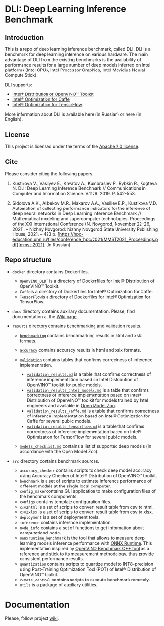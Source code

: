 # DLI: Deep Learning Inference Benchmark

## Introduction

This is a repo of deep learning inference benchmark, called DLI.
DLI is a benchmark for deep learning inference on various hardware.
The main advantage of DLI from the existing benchmarks
is the availability of performance results for a large number
of deep models inferred on Intel platforms (Intel CPUs, Intel
Processor Graphics, Intel Movidius Neural Compute Stick).

DLI supports: 
- [Intel® Distribution of OpenVINO™ Toolkit][openvino-toolkit].
- [Intel® Optimization for Caffe][intel-caffe].
- [Intel® Optimization for TensorFlow][intel-tensorflow].

More information about DLI is available
[here][dli-ru-web-page] (in Russian)
or [here][dli-web-page] (in English).

## License

This project is licensed under the terms of the [Apache 2.0 license](LICENSE).

## Cite

Please consider citing the following papers.

1. Kustikova V., Vasilyev E., Khvatov A., Kumbrasiev P., Rybkin R.,
Kogteva N. DLI: Deep Learning Inference Benchmark //
Communications in Computer and Information Science.
V.1129. 2019. P. 542-553.

1. Sidorova A.K.,  Alibekov M.R., Makarov A.A., Vasiliev E.P., 
Kustikova V.D. Automation of collecting performance indicators 
for the inference of deep neural networks in Deep Learning 
Inference Benchmark // Mathematical modeling and supercomputer 
technologies. Proceedings of the XXI International Conference 
(N. Novgorod, November 22–26, 2021). – Nizhny Novgorod: Nizhny
Novgorod State University Publishing House, 2021. – 423 p.
[https://hpc-education.unn.ru/files/conference_hpc/2021/MMST2021_Proceedings.pdf][mmst-2021].
(In Russian)

## Repo structure

- `docker` directory contains Dockerfiles.

  - `OpenVINO_DLDT` is a directory of Dockerfiles for Intel® 
    Distribution of OpenVINO™ Toolkit.
  - `Caffe`is a directory of Dockerfiles for Intel® Optimization 
    for Caffe.
  - `TensorFlow`is a directory of Dockerfiles for Intel® Optimization
    for TensorFlow.

- `docs` directory contains auxiliary documentation. Please, find documentation
  at the [Wiki page][dli-wiki].

- `results` directory contains benchmarking and validation results.

  - [`benchmarking`](results/benchmarking) contains benchmarking 
    results in html and xslx formats.
  - [`accuracy`](results/accuracy) contains accuracy
    results in html and xslx formats.
  - [`validation`](results/validation) contains tables that confirms 
    correctness of inference implemenration.

    - [`validation_results.md`](results/validation/validation_results.md) 
      is a table that confirms correctness of inference implementation 
      based on Intel Distribution of OpenVINO™ toolkit for public models.
    - [`validation_results_intel_models.md`](results/validation/validation_results_intel_models.md)
      is a table that confirms correctness of inference implementation 
      based on Intel® Distribution of OpenVINO™ toolkit for models trained
      by Intel engineers and available in [Open Model Zoo][open-model-zoo].
    - [`validation_results_caffe.md`](results/validation/validation_results.md) 
      is a table that confirms correctness of inference implementation 
      based on Intel® Optimization for Caffe for several public models.
    - [`validation_results_tensorflow.md`](results/validation/validation_results.md) 
      is a table that confirms correctness of inference implementation 
      based on Intel® Optimization for TensorFlow for several public models.

  - [`models_checklist.md`](results/models_checklist.md) contains a list
    of supported deep models (in accordance with the Open Model Zoo).

- `src` directory contains benchmark sources.

  - `accuracy_checker` contains scripts to check deep model accuracy
    using Accuracy Checker of Intel® Distribution of OpenVINO™ toolkit.
  - `benchmark` is a set of scripts to estimate inference
    performance of different models at the single local computer.
  - `config_maker`contains GUI application to make configuration files
    of the benchmark components.
  - `configs` contains template configuration files.
  - `csv2html` is a set of scripts to convert result table
    from csv to html.
  - `csv2xlsx` is a set of scripts to convert result table
    from csv to xlsx.
  - `deployment` is a set of deployment tools.
  - `inference` contains inference implementation.
  - `node_info` contains a set of functions to get information about
    computational node.
  - `onnxruntime_benchmark` is the tool that allows to measure
    deep learning models inference performance with
    [ONNX Runtime](https://github.com/microsoft/onnxruntime).
    This implementation inspired by [OpenVINO Benchmark C++ tool](https://github.com/openvinotoolkit/openvino/tree/master/samples/cpp/benchmark_app)
    as a reference and stick to its measurement methodology,
    thus provide consistent performance results.
  - `quantization` contains scripts to quantize model to INT8-precision
    using Post-Training Optimization Tool (POT) of Intel® Distribution of OpenVINO™ toolkit.
  - `remote_control` contains scripts to execute benchmark
    remotely.
  - `utils` is a package of auxiliary utilities.

# Documentation

Please, follow project [wiki][dli-wiki].


<!-- LINKS -->
[openvino-toolkit]: https://software.intel.com/en-us/openvino-toolkit
[intel-caffe]: https://github.com/intel/caffe
[intel-tensorflow]: https://www.intel.com/content/www/us/en/developer/articles/guide/optimization-for-tensorflow-installation-guide.html
[dli-ru-web-page]: http://hpc-education.unn.ru/dli-ru
[dli-web-page]: http://hpc-education.unn.ru/dli
[open-model-zoo]: https://github.com/opencv/open_model_zoo
[mmst-2021]: https://hpc-education.unn.ru/files/conference_hpc/2021/MMST2021_Proceedings.pdf
[dli-wiki]: https://github.com/itlab-vision/dl-benchmark/wiki
